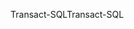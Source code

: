<span data-ttu-id="6d8be-101">Transact-SQL</span><span class="sxs-lookup"><span data-stu-id="6d8be-101">Transact-SQL</span></span>